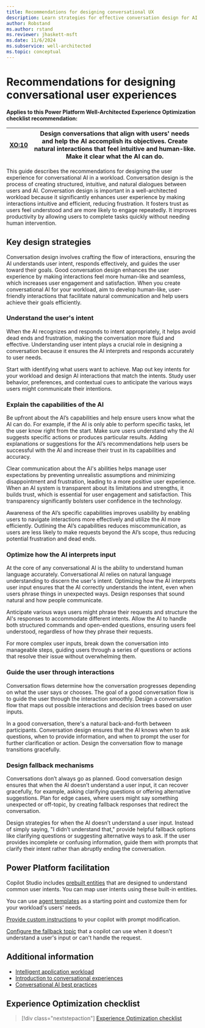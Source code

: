 ```yaml
---
title: Recommendations for designing conversational UX
description: Learn strategies for effective conversation design for AI in your workloads.
author: Robstand
ms.author: rstand
ms.reviewer: jhaskett-msft
ms.date: 11/6/2024
ms.subservice: well-architected
ms.topic: conceptual
---
```

# Recommendations for designing conversational user experiences

**Applies to this Power Platform Well-Architected Experience Optimization checklist recommendation:**

|[XO:10](checklist.md)| **Design conversations that align with users' needs and help the AI accomplish its objectives. Create natural interactions that feel intuitive and human-like. Make it clear what the AI can do.** |
|---|---|

This guide describes the recommendations for designing the user experience for conversational AI in a workload. Conversation design is the process of creating structured, intuitive, and natural dialogues between users and AI. Conversation design is important in a well-architected workload because it significantly enhances user experience by making interactions intuitive and efficient, reducing frustration. It fosters trust as users feel understood and are more likely to engage repeatedly. It improves productivity by allowing users to complete tasks quickly without needing human intervention.

## Key design strategies

Conversation design involves crafting the flow of interactions, ensuring the AI understands user intent, responds effectively, and guides the user toward their goals. Good conversation design enhances the user experience by making interactions feel more human-like and seamless, which increases user engagement and satisfaction. When you create conversational AI for your workload, aim to develop human-like, user-friendly interactions that facilitate natural communication and help users achieve their goals efficiently.

### Understand the user's intent

When the AI recognizes and responds to intent appropriately, it helps avoid dead ends and frustration, making the conversation more fluid and effective. Understanding user intent plays a crucial role in designing a conversation because it ensures the AI interprets and responds accurately to user needs.

Start with identifying what users want to achieve. Map out key intents for your workload and design AI interactions that match the intents. Study user behavior, preferences, and contextual cues to anticipate the various ways users might communicate their intentions.

### Explain the capabilities of the AI

Be upfront about the AI’s capabilities and help ensure users know what the AI can do. For example, if the AI is only able to perform specific tasks, let the user know right from the start. Make sure users understand why the AI suggests specific actions or produces particular results. Adding explanations or suggestions for the AI’s recommendations help users be successful with the AI and increase their trust in its capabilities and accuracy.

Clear communication about the AI's abilities helps manage user expectations by preventing unrealistic assumptions and minimizing disappointment and frustration, leading to a more positive user experience. When an AI system is transparent about its limitations and strengths, it builds trust, which is essential for user engagement and satisfaction. This transparency significantly bolsters user confidence in the technology.

Awareness of the AI’s specific capabilities improves usability by enabling users to navigate interactions more effectively and utilize the AI more efficiently. Outlining the AI’s capabilities reduces miscommunication, as users are less likely to make requests beyond the AI’s scope, thus reducing potential frustration and dead ends.

### Optimize how the AI interprets input

At the core of any conversational AI is the ability to understand human language accurately. Conversational AI relies on natural language understanding to discern the user's intent. Optimizing how the AI interprets user input ensures that the AI correctly understands the intent, even when users phrase things in unexpected ways. Design responses that sound natural and how people communicate.

Anticipate various ways users might phrase their requests and structure the AI's responses to accommodate different intents. Allow the AI to handle both structured commands and open-ended questions, ensuring users feel understood, regardless of how they phrase their requests.

For more complex user inputs, break down the conversation into manageable steps, guiding users through a series of questions or actions that resolve their issue without overwhelming them.

### Guide the user through interactions

Conversation flows determine how the conversation progresses depending on what the user says or chooses. The goal of a good conversation flow is to guide the user through the interaction smoothly. Design a conversation flow that maps out possible interactions and decision trees based on user inputs.

In a good conversation, there's a natural back-and-forth between participants. Conversation design ensures that the AI knows when to ask questions, when to provide information, and when to prompt the user for further clarification or action. Design the conversation flow to manage transitions gracefully.

### Design fallback mechanisms

Conversations don’t always go as planned. Good conversation design ensures that when the AI doesn’t understand a user input, it can recover gracefully, for example, asking clarifying questions or offering alternative suggestions. Plan for edge cases, where users might say something unexpected or off-topic, by creating fallback responses that redirect the conversation.

Design strategies for when the AI doesn’t understand a user input. Instead of simply saying, "I didn’t understand that," provide helpful fallback options like clarifying questions or suggesting alternative ways to ask. If the user provides incomplete or confusing information, guide them with prompts that clarify their intent rather than abruptly ending the conversation.

## Power Platform facilitation

Copilot Studio includes [prebuilt entities](/microsoft-copilot-studio/advanced-entities-slot-filling) that are designed to understand common user intents. You can map user intents using these built-in entities.

You can use [agent templates](/microsoft-copilot-studio/template-fundamentals) as a starting point and customize them for your workload's users' needs.

[Provide custom instructions](/microsoft-copilot-studio/nlu-generative-answers-prompt-modification) to your copilot with prompt modification.

[Configure the fallback topic](/microsoft-copilot-studio/authoring-system-fallback-topic) that a copilot can use when it doesn't understand a user's input or can't handle the request.

## Additional information

- [Intelligent application workload](../intelligent-application/overview.md)
- [Introduction to conversational experiences](/microsoft-copilot-studio/guidance/cux-overview)
- [Conversational AI best practices](/microsoft-copilot-studio/guidance/project-best-practices)

## Experience Optimization checklist

> [!div class="nextstepaction"]
> [Experience Optimization checklist](checklist.md)